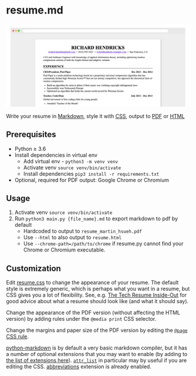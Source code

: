 # resume.md

![Resume](resume.png)

Write your resume in
[Markdown](https://raw.githubusercontent.com/mikepqr/resume.md/main/resume.md),
style it with [CSS](resume.css), output to [PDF](resume.pdf) or [HTML](resume.html)


## Prerequisites

 - Python ≥ 3.6
 - Install dependencies in virtual env 
   - Add virtual env - `python3 -m venv venv`
   - Activate venv `source venv/bin/activate`
   - Install dependencies `pip3 install -r requirements.txt`
 - Optional, required for PDF output: Google Chrome or Chromium

## Usage
 1. Activate venv `source venv/bin/activate` 
 2. Run `python3 main.py {file_name}.md` to export markdown to pdf by default
     - Hardcoded to output to `resume_martin_hsueh.pdf`
     - Use `--html` to also output to `resume.html`
     - Use `--chrome-path=/path/to/chrome` if resume.py cannot find your Chrome
       or Chromium executable.

## Customization

Edit [resume.css](resume.css) to change the appearance of your resume. The
default style is extremely generic, which is perhaps what you want in a resume,
but CSS gives you a lot of flexibility. See, e.g. [The Tech Resume
Inside-Out](https://www.thetechinterview.com/) for good advice about what a
resume should look like (and what it should say).

Change the appearance of the PDF version (without affecting the HTML version) by
adding rules under the `@media print` CSS selector.

Change the margins and paper size of the PDF version by editing the [`@page` CSS
rule](https://developer.mozilla.org/en-US/docs/Web/CSS/%40page/size).

[python-markdown](https://python-markdown.github.io/) is by default a very basic
markdown compiler, but it has a number of optional extensions that you may want
to enable (by adding to [the list of extensions
here](https://github.com/mikepqr/resume.md/blob/f1b0699a9b66833cb67bb59111f45a09ed3c0f7e/resume.py#L112)).
<code><a
href="https://python-markdown.github.io/extensions/attr_list/">attr_list</a></code>
in particular may by useful if you are editing the CSS.
[abbreviations](https://python-markdown.github.io/extensions/abbreviations/)
extension is already enabled.

